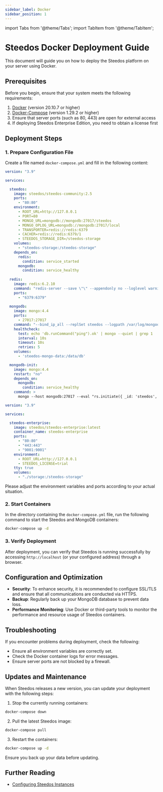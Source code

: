 ```yaml
---
sidebar_label: Docker
sidebar_position: 1
---
```


import Tabs from '@theme/Tabs';
import TabItem from '@theme/TabItem';

# Steedos Docker Deployment Guide

This document will guide you on how to deploy the Steedos platform on your server using Docker.

## Prerequisites

Before you begin, ensure that your system meets the following requirements:

1. [Docker](https://docs.docker.com/get-docker/) (version 20.10.7 or higher)
2. [Docker-Compose](https://docs.docker.com/compose/install/) (version 1.29.2 or higher)
3. Ensure that server ports (such as 80, 443) are open for external access
4. If deploying Steedos Enterprise Edition, you need to obtain a license first

## Deployment Steps

### 1. Prepare Configuration File

Create a file named `docker-compose.yml` and fill in the following content:

<Tabs queryString="current-edition">
<TabItem label="Community Edition" value="community_edition">

```yaml
version: "3.9"

services:

  steedos:
    image: steedos/steedos-community:2.5
    ports:
      - "80:80"
    environment:
      - ROOT_URL=http://127.0.0.1
      - PORT=80
      - MONGO_URL=mongodb://mongodb:27017/steedos
      - MONGO_OPLOG_URL=mongodb://mongodb:27017/local
      - TRANSPORTER=redis://redis:6379
      - CACHER=redis://redis:6379/1
      - STEEDOS_STORAGE_DIR=/steedos-storage
    volumes:
      - "steedos-storage:/steedos-storage"
    depends_on:
      redis:
        condition: service_started
      mongodb:
        condition: service_healthy
  
  redis:
    image: redis:6.2.10
    command: "redis-server --save \"\" --appendonly no --loglevel warning"
    ports:
      - "6379:6379"
  
  mongodb:
    image: mongo:4.4
    ports:
      - 27017:27017
    command: "--bind_ip_all --replSet steedos --logpath /var/log/mongodb/mongod.log"
    healthcheck:
      test: echo 'db.runCommand("ping").ok' | mongo --quiet | grep 1
      interval: 10s
      timeout: 10s
      retries: 5
    volumes:
      - 'steedos-mongo-data:/data/db'

  mongodb-init:
    image: mongo:4.4
    restart: "no"
    depends_on:
      mongodb:
        condition: service_healthy
    command: >
      mongo --host mongodb:27017 --eval "rs.initiate({ _id: 'steedos', members: [{_id: 0, host: 'mongodb:27017'}]})"

```

</TabItem>

<TabItem label="Enterprise Edition" value="enterprise_edition">

```yaml
version: "3.9"

services:

  steedos-enterprise:
    image: steedos/steedos-enterprise:latest
    container_name: steedos-enterprise
    ports:
      - "80:80"    
      - "443:443"  
      - "9001:9001"  
    environment:
      - ROOT_URL=http://127.0.0.1
      - STEEDOS_LICENSE=trial
    tty: true
    volumes:
      - "./storage:/steedos-storage"
```

</TabItem>
</Tabs>

Please adjust the environment variables and ports according to your actual situation.

### 2. Start Containers

In the directory containing the `docker-compose.yml` file, run the following command to start the Steedos and MongoDB containers:

```bash
docker-compose up -d
```

### 3. Verify Deployment

After deployment, you can verify that Steedos is running successfully by accessing `http://localhost` (or your configured address) through a browser.

## Configuration and Optimization

- **Security**: To enhance security, it is recommended to configure SSL/TLS and ensure that all communications are conducted via HTTPS.
- **Backup**: Regularly back up your MongoDB database to prevent data loss.
- **Performance Monitoring**: Use Docker or third-party tools to monitor the performance and resource usage of Steedos containers.

## Troubleshooting

If you encounter problems during deployment, check the following:

- Ensure all environment variables are correctly set.
- Check the Docker container logs for error messages.
- Ensure server ports are not blocked by a firewall.

## Updates and Maintenance

When Steedos releases a new version, you can update your deployment with the following steps:

1. Stop the currently running containers:

```bash
docker-compose down
```

2. Pull the latest Steedos image:

```bash
docker-compose pull
```

3. Restart the containers:

```bash
docker-compose up -d
```

Ensure you back up your data before updating.

## Further Reading

* [Configuring Steedos Instances](/deploy/steedos-config)
